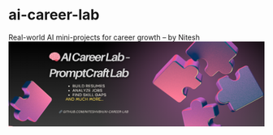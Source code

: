# ai-career-lab
Real-world AI mini-projects for career growth – by Nitesh
![AI Career Lab – PromptCraft Lab](01-promptcraft-lab/Banner.png)
